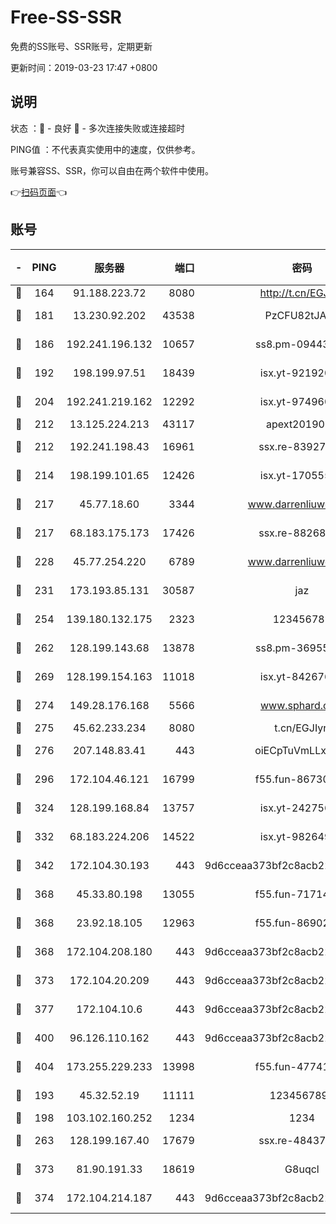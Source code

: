 # Free-SS-SSR

免费的SS账号、SSR账号，定期更新

更新时间：2019-03-23 17:47 +0800

## 说明

状态     ：🙂 - 良好 🙁 - 多次连接失败或连接超时

PING值   ：不代表真实使用中的速度，仅供参考。

账号兼容SS、SSR，你可以自由在两个软件中使用。

👉[扫码页面](https://liesauer.github.io/Free-SS-SSR/)👈

## 账号

|-|PING|服务器|端口|密码|加密方式|区域|
|:----:|:----:|:-----:|-----:|:----:|:----:|:----:|
|🙂|164|91.188.223.72|8080|http://t.cn/EGJIyrl|rc4-md5|RU|
|🙂|181|13.230.92.202|43538|PzCFU82tJAdZ|aes-256-cfb|JP|
|🙂|186|192.241.196.132|10657|ss8.pm-09443991|aes-256-cfb|US|
|🙂|192|198.199.97.51|18439|isx.yt-92192030|aes-256-cfb|US|
|🙂|204|192.241.219.162|12292|isx.yt-97496097|aes-256-cfb|US|
|🙂|212|13.125.224.213|43117|apext2019005|chacha20|KR|
|🙂|212|192.241.198.43|16961|ssx.re-83927366|aes-256-cfb|US|
|🙂|214|198.199.101.65|12426|isx.yt-17055580|aes-256-cfb|US|
|🙂|217|45.77.18.60|3344|www.darrenliuwei.com|aes-256-cfb|JP|
|🙂|217|68.183.175.173|17426|ssx.re-88268123|aes-256-cfb|US|
|🙂|228|45.77.254.220|6789|www.darrenliuwei.com|aes-256-cfb|SG|
|🙂|231|173.193.85.131|30587|jaz|aes-256-cfb|US|
|🙂|254|139.180.132.175|2323|123456789|aes-256-cfb|SG|
|🙂|262|128.199.143.68|13878|ss8.pm-36955198|aes-256-cfb|SG|
|🙂|269|128.199.154.163|11018|isx.yt-84267636|aes-256-cfb|SG|
|🙂|274|149.28.176.168|5566|www.sphard.com|aes-256-cfb|AU|
|🙂|275|45.62.233.234|8080|t.cn/EGJIyrl|rc4-md5|CA|
|🙂|276|207.148.83.41|443|oiECpTuVmLLxk4Ts|aes-256-cfb|AU|
|🙂|296|172.104.46.121|16799|f55.fun-86730796|aes-256-cfb|SG|
|🙂|324|128.199.168.84|13757|isx.yt-24275620|aes-256-cfb|SG|
|🙂|332|68.183.224.206|14522|isx.yt-98264909|aes-256-cfb|SG|
|🙂|342|172.104.30.193|443|9d6cceaa373bf2c8acb22e60b6a58be6|aes-256-cfb|US|
|🙂|368|45.33.80.198|13055|f55.fun-71714791|aes-256-cfb|US|
|🙂|368|23.92.18.105|12963|f55.fun-86902883|aes-256-cfb|US|
|🙂|368|172.104.208.180|443|9d6cceaa373bf2c8acb22e60b6a58be6|aes-256-cfb|US|
|🙂|373|172.104.20.209|443|9d6cceaa373bf2c8acb22e60b6a58be6|aes-256-cfb|US|
|🙂|377|172.104.10.6|443|9d6cceaa373bf2c8acb22e60b6a58be6|aes-256-cfb|US|
|🙂|400|96.126.110.162|443|9d6cceaa373bf2c8acb22e60b6a58be6|aes-256-cfb|US|
|🙂|404|173.255.229.233|13998|f55.fun-47741673|aes-256-cfb|US|
|🙂|193|45.32.52.19|11111|1234567890|aes-256-cfb|JP|
|🙂|198|103.102.160.252|1234|1234|rc4-md5|JP|
|🙂|263|128.199.167.40|17679|ssx.re-48437316|aes-256-cfb|SG|
|🙂|373|81.90.191.33|18619|G8uqcl|aes-256-cfb|US|
|🙂|374|172.104.214.187|443|9d6cceaa373bf2c8acb22e60b6a58be6|aes-256-cfb|US|

